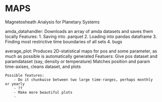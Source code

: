 # MAPS
Magnetosheath Analysis for Planetary Systems

amda_datahandler:
    Downloads an array of amda datasets and saves them locally
    Features: 
        1. Saving into .parquet
        2. Loading into pandas dataframe
        3. Finding most restrictive time boundaries of all sets
        4. bugs

average_plot:
    Produces 2D-statistical maps for pos and some parameter, as much as possible is automatically generated
    Featuers:
        Give pos dataset and paramdataset (say, density or temperature)
        Matches position and param time-axises, cleans dataset, and plots
    
    Possible features:
        - Do it chunkwise between two large time-ranges, perhaps monthly or yearly
        - ??
        - Make more beautiful plots
        - 